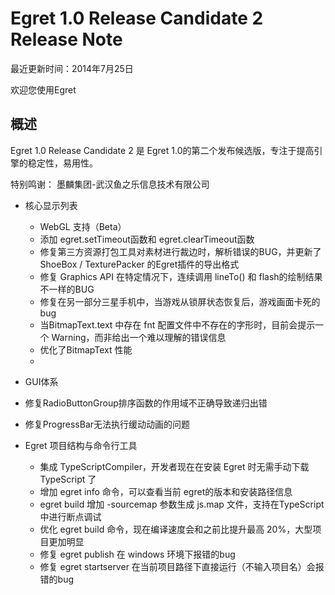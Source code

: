 Egret 1.0 Release Candidate 2 Release Note
===============================

最近更新时间：2014年7月25日

欢迎您使用Egret



## 概述

Egret 1.0 Release Candidate 2 是 Egret 1.0的第二个发布候选版，专注于提高引擎的稳定性，易用性。

特别鸣谢： 
墨麟集团-武汉鱼之乐信息技术有限公司

* 核心显示列表
  * WebGL 支持（Beta）
  * 添加 egret.setTimeout函数和 egret.clearTimeout函数
  * 修复第三方资源打包工具对素材进行裁边时，解析错误的BUG，并更新了 ShoeBox / TexturePacker 的Egret插件的导出格式
  * 修复 Graphics API 在特定情况下，连续调用 lineTo() 和 flash的绘制结果不一样的BUG
  * 修复在另一部分三星手机中，当游戏从锁屏状态恢复后，游戏画面卡死的bug
  * 当BitmapText.text 中存在 fnt 配置文件中不存在的字形时，目前会提示一个 Warning，而非给出一个难以理解的错误信息
  * 优化了BitmapText 性能
  * 

* GUI体系
 * 修复RadioButtonGroup排序函数的作用域不正确导致递归出错
 * 修复ProgressBar无法执行缓动动画的问题
 
* Egret 项目结构与命令行工具
  * 集成 TypeScriptCompiler，开发者现在在安装 Egret 时无需手动下载 TypeScript 了
  * 增加 egret info 命令，可以查看当前 egret的版本和安装路径信息
  * egret build 增加 -sourcemap 参数生成 js.map 文件，支持在TypeScript中进行断点调试
  * 优化 egret build 命令，现在编译速度会和之前比提升最高 20%，大型项目更加明显
  * 修复 egret publish 在 windows 环境下报错的bug
  * 修复 egret startserver 在当前项目路径下直接运行（不输入项目名）会报错的bug


